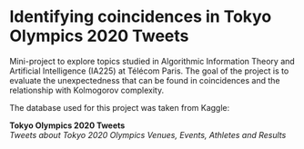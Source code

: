 # Identifying coincidences in Tokyo Olympics 2020 Tweets

Mini-project to explore topics studied in Algorithmic Information Theory and Artificial Intelligence (IA225) at Télécom Paris. 
The goal of the project is to evaluate the unexpectedness that can be found in coincidences and the relationship with Kolmogorov complexity. 

The database used for this project was taken from Kaggle: 

**Tokyo Olympics 2020 Tweets**<br>
*Tweets about Tokyo 2020 Olympics Venues, Events, Athletes and Results*

